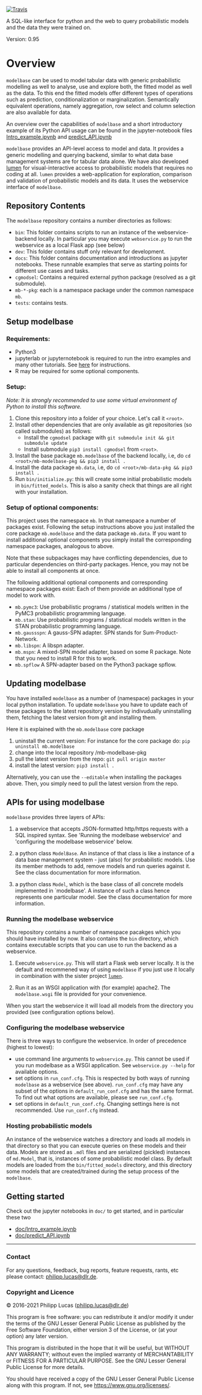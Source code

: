 
[![Travis](https://travis-ci.org/lumen-org/modelbase.svg?branch=ci_travis)](
    https://travis-ci.org/lumen-org/modelbase)
    
A SQL-like interface for python and the web to query probabilistic models and  the data they were trained on.

Version: 0.95

# Overview

`modelbase` can be used to model tabular data with generic probabilistic modelling as well to analyse, use and explore both, the fitted model as well as the data.
To this end the fitted models offer different types of operations such as prediction, conditionalization or marginalization.
Semantically equivalent operations, namely aggregation, row select and column selection are also available for data.

An overview over the capabilities of `modelbase` and a short introductory example of its Python API usage can be found in the jupyter-notebook files [Intro_example.ipynb](doc/Intro_example.ipynb) and [predict_API.ipynb](doc/predict_API.ipynb)

`modelbase` provides an API-level access to model and data. 
It provides a generic modelling and querying backend, similar to what data base management systems are for tabular data alone.
We have also developed [lumen](https://github.com/lumen-org/lumen) for visual-interactive access to probabiliistic models that requires no coding at all. 
`lumen` provides a web-application for exploration, comparison and validation of probabilistic models and its data. It uses the webservice interface of `modelbase`. 

## Repository Contents

The `modelbase` repository contains a number directories as follows:

 * `bin`: This folder contains scripts to run an instance of the webservice-backend locally. In particular you may execute `webservice.py` to run the webservice as a local Flask app (see below) 
 * `dev`: This folder contains stuff only relevant for development.
 * `docs`: This folder contains documentation and introductions as jupyter notebooks.
  These runnable examples that serve as starting points for different use cases and tasks.
 * `cgmodsel`: Contains a required external python package (resolved as a git submodule).
 * `mb-*-pkg`: each is a namespace package under the common namespace `mb`.
 * `tests`: contains tests.

## Setup modelbase

### Requirements:

 * Python3
 * jupyterlab or jupyternotebook is required to run the intro examples and many other tutorials. See [here](https://jupyter.org/install) for instructions.
 * R may be required for some optional components.

### Setup:

*Note: It is strongly recommended to use some virtual environment of Python to install this software.* 

1. Clone this repository into a folder of your choice. Let's call it `<root>`.
2. Install other dependencies that are only available as git repositories (so called submodules) as follows:
    * Install the `cgmodsel` package with `git submodule init && git submodule update`
    * Install submodule `pip3 install cgmodsel` from `<root>`.
3. Install the base package `mb.modelbase` of the backend locally, i.e, do `cd <root>/mb-modelbase-pkg && pip3 install .`
4. Install the data package `mb.data`, i.e, do `cd <root>/mb-data-pkg && pip3 install .`
4. Run `bin/initialize.py`: this will create some initial probabilistic models in `bin/fitted_models`. 
   This is also a sanity check that things are all right with your installation.    
    
### Setup of optional components:
 
This project uses the namespace `mb`. 
In that namespace a number of packages exist.
Following the setup instructions above you just installed the core package `mb.modelbase` and the data package `mb.data`.
If you want to install additional optional components you simply install the corresponding namespace packages, analogous to above.

Note that these subpackages may have conflicting dependencies, due to particular dependencies on third-party packages. 
Hence, you may not be able to install all components at once.
 
The following additional optional components and corresponding namespace packages exist:
Each of them provide an additional type of model to work with. 
 * `mb.pymc3`: Use probabilistic programs / statistical models written in the PyMC3 probabilistic programming language.   
 * `mb.stan`: Use probabilistic programs / statistical models written in the STAN probabilistic programming language.
 * `mb.gaussspn`: A gauss-SPN adapter. SPN stands for Sum-Product-Network.
 * `mb.libspn`: A libspn adapter.
 * `mb.mspn`: A mixed-SPN model adapter, based on some R package. Note that you need to install R for this to work.
 * `mb.spflow` A SPN-adapter based on the Python3 package spflow.
 
## Updating modelbase

You have installed `modelbase` as a number of (namespace) packages in your local python installation.
To update `modelbase` you have to update each of these packages to the latest repository version by indivudually uninstalling them, fetching the latest version from git and installing them.

Here it is explained with the `mb.modelbase` core package

1. uninstall the current version: For instance for the core package do: `pip uninstall mb.modelbase`
2. change into the local repository <root>/mb-modelbase-pkg
2. pull the latest version from the repo: `git pull origin master`
3. install the latest version: `pip3 install .`

Alternatively, you can use the `--editable` when installing the packages above. Then, you simply need to pull the latest version from the repo. 

## APIs for using modelbase

`modelbase` provides three layers of APIs:

1. a webservice that accepts JSON-formatted http/https requests with a SQL inspired syntax. 
 See 'Running the modelbase webservice' and 'configuring the modelbase webservice' below.
   
2. a python class `ModelBase`. 
 An instance of that class is like a instance of a data base management system - just (also) for probabilistic models. 
 Use its member methods to add, remove models and run queries against it. 
 See the class documentation for more information.
   
3. a python class `Model`, which is the base class of all concrete models implemented in `modelbase'.
 A instance of such a class hence represents one particular model. See the class documentation for more information. 

### Running the modelbase webservice

This repository contains a number of namespace pacakges which you should have installed by now.
It also contains the `bin` directory, which contains executable scripts that you can use to run the backend as a webservice.

1. Execute `webservice.py`. 
  This will start a Flask web server locally. 
  It is the default and recommened way of using `modelbase` if you just use it locally in combination with the sister project [`lumen`](https://github.com/lumen-org/lumen).
   
2. Run it as an WSGI application with (for example) apache2. 
   The `modelbase.wsgi` file is provided for your convenience. 

When you start the webservice it will load all models from the directory you provided (see configuration options below).

### Configuring the modelbase webservice

There is three ways to configure the webservice.
In order of precedence (highest to lowest):

  * use command line arguments to `webservice.py`.
  This cannot be used if you run modelbase as a WSGI application.
  See `webservice.py --help` for available options.
  * set options in `run_conf.cfg`. 
  This is respected by both ways of running `modelbase` as a webservice (see above). 
  `run_conf.cfg` may have any subset of the options in `default_run_conf.cfg` and has the same format.
  To find out what options are available, please see `run_conf.cfg`.
  * set options in `default_run_conf.cfg`. 
  Changing settings here is not recommended. Use `run_conf.cfg` instead.

### Hosting probabilistic models 

An instance of the webservice watches a directory and loads all models in that directory so that you can execute queries on these models and their data.
Models are stored as `.mdl` files and are serialized (pickled) instances of `md.Model`, that is, instances of some probabilistic model class.
By default models are loaded from the `bin/fitted_models` directory, and this directory some models that are created/trained during the setup process of the `modelbase`.

## Getting started

Check out the jupyter notebooks in `doc/` to get started, and in particular these two

 * [doc/Intro_example.ipynb](doc/Intro_example.ipynb)
 * [doc/predict_API.ipynb](doc/predict_API.ipynb)

-----
 
### Contact ###

For any questions, feedback, bug reports, feature requests, rants, etc please contact: [philipp.lucas@dlr.de](philipp.lucas@dlr.de).

### Copyright and Licence ###

© 2016-2021 Philipp Lucas (philipp.lucas@dlr.de)

This program is free software: you can redistribute it and/or modify
it under the terms of the GNU Lesser General Public License as published by
the Free Software Foundation, either version 3 of the License, or
(at your option) any later version.

This program is distributed in the hope that it will be useful,
but WITHOUT ANY WARRANTY; without even the implied warranty of
MERCHANTABILITY or FITNESS FOR A PARTICULAR PURPOSE. See the
GNU Lesser General Public License for more details.

You should have received a copy of the GNU Lesser General Public License
along with this program.  If not, see <https://www.gnu.org/licenses/>.

